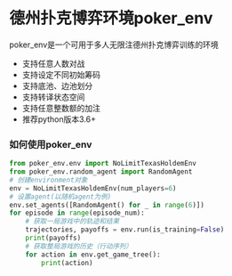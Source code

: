 # 德州扑克博弈环境poker_env
poker_env是一个可用于多人无限注德州扑克博弈训练的环境
- 支持任意人数对战
- 支持设定不同初始筹码
- 支持底池、边池划分
- 支持转译状态空间
- 支持任意整数额的加注
- 推荐python版本3.6+

### 如何使用poker_env
```python
from poker_env.env import NoLimitTexasHoldemEnv
from poker_env.random_agent import RandomAgent
# 创建environment对象
env = NoLimitTexasHoldemEnv(num_players=6)
# 设置agent(以随机agent为例)
env.set_agents([RandomAgent() for _ in range(6)])
for episode in range(episode_num):
    # 获取一局游戏中的轨迹和结果
    trajectories, payoffs = env.run(is_training=False)
    print(payoffs)
    # 获取整局游戏的历史（行动序列）
    for action in env.get_game_tree():
        print(action)
```